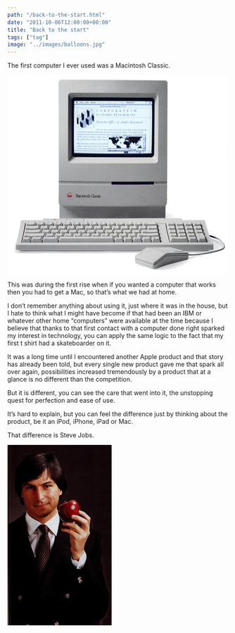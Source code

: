 ```yaml
---
path: "/back-to-the-start.html"
date: "2011-10-06T12:00:00+00:00"
title: "Back to the start"
tags: ["tag"]
image: "../images/balloons.jpg"
---
```


The first computer I ever used was a Macintosh Classic.

![mac classic](Macintosh_classic.png)

This was during the first rise when if you wanted a computer that works then you had to get a Mac, so that’s what we had at home.

I don’t remember anything about using it, just where it was in the house, but I hate to think what I might have become if that had been an IBM or whatever other home “computers” were available at the time because I believe that thanks to that first contact with a computer done right sparked my interest in technology, you can apply the same logic to the fact that my first t shirt had a skateboarder on it.

It was a long time until I encountered another Apple product and that story has already been told, but every single new product gave me that spark all over again, possibilities increased tremendously by a product that at a glance is no different than the competition.

But it is different, you can see the care that went into it, the unstopping quest for perfection and ease of use.

It’s hard to explain, but you can feel the difference just by thinking about the product, be it an iPod, iPhone, iPad or Mac.

That difference is Steve Jobs.

![steve jobs](steve_jobs.png)
